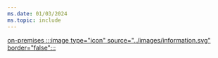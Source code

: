 ```yaml
---
ms.date: 01/03/2024
ms.topic: include
---
```


[on-premises :::image type="icon" source="../images/information.svg" border="false":::](../index.md#deployment-models "For organizations using Active Directory identities, not synchronized to Microsoft Entra ID. Device management is usually done via Group Policy")
